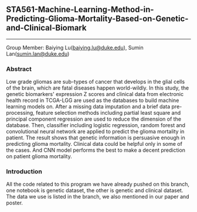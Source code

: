 ## STA561-Machine-Learning-Method-in-Predicting-Glioma-Mortality-Based-on-Genetic-and-Clinical-Biomark
***
Group Member: Baiying Lu(baiying.lu@duke.edu), Sumin Lan(sumin.lan@duke.edu)

### Abstract
Low grade gliomas are sub-types of cancer that develops in the glial cells of the brain, which are fatal diseases happen world-wildly. In this study, the genetic biomarkers' expression Z scores and clinical data from electronic health record in TCGA-LGG are used as the databases to build machine learning models on. After a missing data imputation and a brief data pre-processing, feature selection methods including partial least square and principal component regression are used to reduce the dimension of the database. Then, classifier including logistic regression, random forest and convolutional neural network are applied to predict the glioma mortality in patient. The result shows that genetic information is persuasive enough in predicting glioma mortality.  Clinical data could be helpful only in some of the cases. And CNN model performs the best to make a decent prediction on patient glioma mortality.

### Introduction
All the code related to this program we have already pushed on this branch, one notebook is genetic dataset, the other is genetic and clinical dataset. The data we use is listed in the branch, we also mentioned in our paper and poster.
